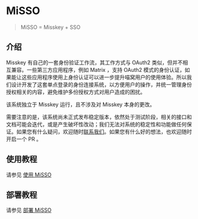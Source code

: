 # MiSSO

> MiSSO = Misskey + SSO

## 介绍

Misskey 有自己的一套身份验证工作流，其工作方式与 OAuth2 类似，但并不相互兼容。一些第三方应用程序，例如 Matrix ，支持 OAuth2 模式的身份认证，如果能让这些应用程序使用上身份认证可以进一步提升喵窝用户的使用体验。所以我们设计开发了这套单点登录的身份连接系统，以方便用户的操作，并统一管理身份授权相关的内容，避免维护多份授权方式对用户造成的困扰。

该系统独立于 Misskey 运行，且不涉及对 Misskey 本身的更改。

需要注意的是，该系统尚未正式发布稳定版本，依然处于测试阶段，相关的接口和文档可能会迭代，或是产生破坏性改动；我们无法对系统的稳定性和功能做任何保证。如果您有什么疑问，欢迎随时[联系我们](/contact/)。如果您有什么好的想法，也欢迎随时开启一个 PR 。

## 使用教程

请参见 [使用 MiSSO](./use/)

## 部署教程

请参见 [部署 MiSSO](./deploy/)

